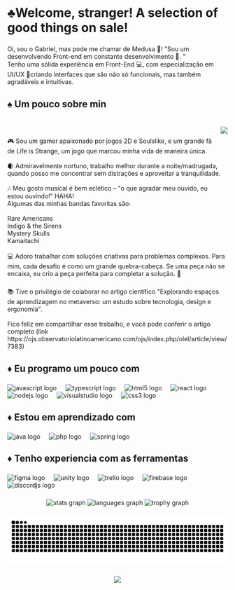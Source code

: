 <h1 align="left">♣️Welcome, stranger! A selection of good things on sale!</h1>

###

<p align="left">Oi, sou o Gabriel, mas pode me chamar de Medusa 🐍!  "Sou um desenvolvendo Front-end em constante desenvolvimento 🔄. "<br>Tenho uma sólida experiência em Front-End 💻, com especialização em UI/UX 🎨criando interfaces que são não só funcionais, mas também agradáveis e intuitivas.</p>

###

<h2 align="left">♠️ Um pouco sobre min</h2>

###

<br clear="both">

<img align="right" height="200" src="https://i.imgur.com/manCBd9.gif"  />

###

<p align="left">🎮 Sou um gamer  apaixonado por jogos 2D e Soulslike, e um grande fã de Life is Strange, um jogo que marcou minha vida de maneira única.<br><br>🌒 Admiravelmente nortuno, trabalho melhor durante a noite/madrugada, quando posso me concentrar sem distrações e aproveitar a tranquilidade.<br><br>🎶 Meu gosto musical é bem eclético – "o que agradar meu ouvido, eu estou ouvindo!" HAHA!<br>Algumas das minhas bandas favoritas são:<br><br>Rare Americans<br>Indigo & the Sirens<br>Mystery Skulls<br>Kamaitachi<br><br>💻 Adoro trabalhar com soluções criativas para problemas complexos. Para mim, cada desafio é como um grande quebra-cabeça. Se uma peça não se encaixa, eu crio a peça perfeita para completar a solução. 🧩</p>

###

<p align="left">📚 Tive o privilégio de colaborar no artigo científico "Explorando espaços de aprendizagem no metaverso: um estudo sobre tecnologia, design e ergonomia". <br><br>Fico feliz em compartilhar esse trabalho, e você pode conferir o artigo completo (link https://ojs.observatoriolatinoamericano.com/ojs/index.php/olel/article/view/7383)</p>

###

<h2 align="left">♦️ Eu programo um pouco com</h2>

###

<div align="left">
  <img src="https://cdn.jsdelivr.net/gh/devicons/devicon/icons/javascript/javascript-original.svg" height="40" alt="javascript logo"  />
  <img width="12" />
  <img src="https://cdn.jsdelivr.net/gh/devicons/devicon/icons/typescript/typescript-original.svg" height="40" alt="typescript logo"  />
  <img width="12" />
  <img src="https://cdn.jsdelivr.net/gh/devicons/devicon/icons/html5/html5-original.svg" height="40" alt="html5 logo"  />
  <img width="12" />
  <img src="https://cdn.jsdelivr.net/gh/devicons/devicon/icons/react/react-original.svg" height="40" alt="react logo"  />
  <img width="12" />
  <img src="https://cdn.jsdelivr.net/gh/devicons/devicon/icons/nodejs/nodejs-original.svg" height="40" alt="nodejs logo"  />
  <img width="12" />
  <img src="https://cdn.jsdelivr.net/gh/devicons/devicon/icons/visualstudio/visualstudio-plain.svg" height="40" alt="visualstudio logo"  />
  <img width="12" />
  <img src="https://cdn.jsdelivr.net/gh/devicons/devicon/icons/css3/css3-original.svg" height="40" alt="css3 logo"  />
</div>

###

<h2 align="left">♦️ Estou em aprendizado com</h2>

###

<div align="left">
  <img src="https://cdn.jsdelivr.net/gh/devicons/devicon/icons/java/java-original.svg" height="40" alt="java logo"  />
  <img width="12" />
  <img src="https://cdn.jsdelivr.net/gh/devicons/devicon/icons/php/php-original.svg" height="40" alt="php logo"  />
  <img width="12" />
  <img src="https://cdn.jsdelivr.net/gh/devicons/devicon/icons/spring/spring-original.svg" height="40" alt="spring logo"  />
</div>

###

<h2 align="left">♦️ Tenho experiencia com as ferramentas</h2>

###

<div align="left">
  <img src="https://cdn.jsdelivr.net/gh/devicons/devicon/icons/figma/figma-original.svg" height="40" alt="figma logo"  />
  <img width="12" />
  <img src="https://cdn.jsdelivr.net/gh/devicons/devicon/icons/unity/unity-original.svg" height="40" alt="unity logo"  />
  <img width="12" />
  <img src="https://cdn.jsdelivr.net/gh/devicons/devicon/icons/trello/trello-plain.svg" height="40" alt="trello logo"  />
  <img width="12" />
  <img src="https://cdn.jsdelivr.net/gh/devicons/devicon/icons/firebase/firebase-plain.svg" height="40" alt="firebase logo"  />
  <img width="12" />
  <img src="https://cdn.jsdelivr.net/gh/devicons/devicon/icons/discordjs/discordjs-original.svg" height="40" alt="discordjs logo"  />
</div>

###

<div align="center">
  <img src="https://github-readme-stats.vercel.app/api?username=MedusaGabriel&hide_title=false&hide_rank=false&show_icons=true&include_all_commits=true&count_private=true&disable_animations=false&theme=dracula&locale=en&hide_border=false&order=1" height="150" alt="stats graph"  />
  <img src="https://github-readme-stats.vercel.app/api/top-langs?username=MedusaGabriel&locale=en&hide_title=false&layout=compact&card_width=320&langs_count=5&theme=dracula&hide_border=false&order=2" height="150" alt="languages graph"  />
  <img src="https://github-profile-trophy.vercel.app?username=MedusaGabriel&theme=dracula&column=-1&row=1&margin-w=8&margin-h=8&no-bg=false&no-frame=false&order=4" height="150" alt="trophy graph"  />
</div>

###

<img src="https://raw.githubusercontent.com/MedusaGabriel/MedusaGabriel/output/snake.svg" alt="Snake animation" />

###

<div align="center">
  <img src="https://profile-counter.glitch.me/MedusaGabriel/count.svg?"  />
</div>

###
